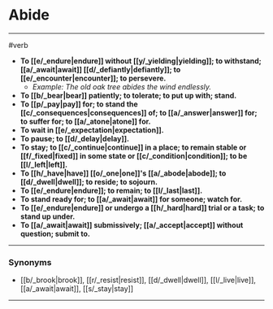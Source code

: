# Abide
---
#verb
- **To [[e/_endure|endure]] without [[y/_yielding|yielding]]; to withstand; [[a/_await|await]] [[d/_defiantly|defiantly]]; to [[e/_encounter|encounter]]; to persevere.**
	- _Example: The old oak tree abides the wind endlessly._
- **To [[b/_bear|bear]] patiently; to tolerate; to put up with; stand.**
- **To [[p/_pay|pay]] for; to stand the [[c/_consequences|consequences]] of; to [[a/_answer|answer]] for; to suffer for; to [[a/_atone|atone]] for.**
- **To wait in [[e/_expectation|expectation]].**
- **To pause; to [[d/_delay|delay]].**
- **To stay; to [[c/_continue|continue]] in a place; to remain stable or [[f/_fixed|fixed]] in some state or [[c/_condition|condition]]; to be [[l/_left|left]].**
- **To [[h/_have|have]] [[o/_one|one]]'s [[a/_abode|abode]]; to [[d/_dwell|dwell]]; to reside; to sojourn.**
- **To [[e/_endure|endure]]; to remain; to [[l/_last|last]].**
- **To stand ready for; to [[a/_await|await]] for someone; watch for.**
- **To [[e/_endure|endure]] or undergo a [[h/_hard|hard]] trial or a task; to stand up under.**
- **To [[a/_await|await]] submissively; [[a/_accept|accept]] without question; submit to.**
---
### Synonyms
- [[b/_brook|brook]], [[r/_resist|resist]], [[d/_dwell|dwell]], [[l/_live|live]], [[a/_await|await]], [[s/_stay|stay]]
---
